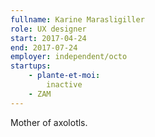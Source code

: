 ```yaml
---
fullname: Karine Marasligiller
role: UX designer
start: 2017-04-24
end: 2017-07-24
employer: independent/octo
startups:
    - plante-et-moi:
        inactive
    - ZAM
---
```


Mother of axolotls.
